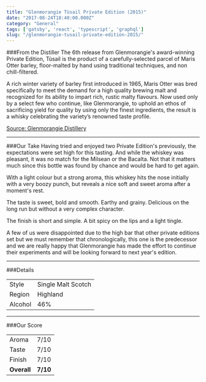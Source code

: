 ```yaml
---
title: "Glenmorangie Tùsail Private Edition (2015)"
date: "2017-08-24T18:40:00.000Z"
category: "General"
tags: ['gatsby', 'react', 'typescript', 'graphql']
slug: "/glenmorangie-tusail-private-edition-2015/"
---
```

###From the Distiller
The 6th release from Glenmorangie's award-winning Private Edition, Tùsail is the product of a carefully-selected parcel of Maris Otter barley, floor-malted by hand using traditional techniques, and non chill-filtered.

A rich winter variety of barley first introduced in 1965, Maris Otter was bred specifically to meet the demand for a high quality brewing malt and recognized for its ability to impart rich, rustic malty flavours. Now used only by a select few who continue, like Glenmorangie, to uphold an ethos of sacrificing yield for quality by using only the finest ingredients, the result is a whisky celebrating the variety’s renowned taste profile.

[Source: Glenmorangie Distillery](https://www.glenmorangie.com/en-uk/our-whiskies/tusail-2015)

---

###Our Take
Having tried and enjoyed two Private Edition's previously, the expectations were set high for this tasting. And while the whiskey was pleasant, it was no match for the Milsean or the Bacalta. Not that it matters much since this bottle was found by chance and would be hard to get again.

With a light colour but a strong aroma, this whiskey hits the nose initially with a very boozy punch, but reveals a nice soft and sweet aroma after a moment's rest. 

The taste is sweet, bold and smooth. Earthy and grainy. Delicious on the long run but without a very complex character.

The finish is short and simple. A bit spicy on the lips and a light tingle.

A few of us were disappointed due to the high bar that other private editions set but we must remember that chronologically, this one is the predecessor and we are really happy that Glenmorangie has made the effort to continue their experiments and will be looking forward to next year's edition.

---

###Details
<table>  
<tr>  
<td class="grey">Style</td><td>Single Malt Scotch</td>  
</tr>  
<tr>  
<td class="grey">Region</td><td>Highland</td>  
</tr>  
<tr>  
<td class="grey">Alcohol</td><td>46%</td>  
</tr>  
</table>


---

###Our Score
<table class="score-table">  
<tr>  
<td class="grey">Aroma</td><td>7/10</td>  
</tr>  
<tr>  
<td class="grey">Taste</td><td>7/10</td>  
</tr>  
<tr>  
<td class="grey">Finish</td><td>7/10</td>  
</tr>  
<tr>  
<td class="grey"><strong>Overall</strong></td><td><strong>7/10</strong></td>  
</tr>  
</table>
    